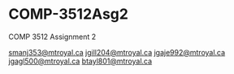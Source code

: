 # COMP-3512Asg2
COMP 3512 Assignment 2

smanj353@mtroyal.ca
jgill204@mtroyal.ca
jgaje992@mtroyal.ca
jgagl500@mtroyal.ca
btayl801@mtroyal.ca
